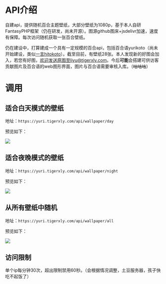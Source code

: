 # API介绍

自建api，提供随机百合主题壁纸，大部分壁纸为1080p，基于本人自研FantasyPHP框架（仍在研发，尚未开源）。图源github图床+jsdelivr加速，速度有保障。每次访问随机获取一张百合壁纸。

仍在建设中，打算建成一个具有一定规模的百合api，包括百合语yurikoto（尚未开始建设，类似[一言hitokoto](https://hitokoto.cn/)）。截至目前，有壁纸28张。本人发现新的好图会加入，若您有好图，欢迎发送原图至liyu@tigerxly.com。今后**可能**会搭建可供访客贡献图片及百合语的web图形界面，图片与百合语需要审核入库。（~~咕咕咕~~）



# 调用

## 适合白天模式的壁纸

地址：`https://yuri.tigerxly.com/api/wallpaper/day`

预览如下：

![](https://yuri.tigerxly.com/api/wallpaper/day)

## 适合夜晚模式的壁纸

地址：`https://yuri.tigerxly.com/api/wallpaper/night`

预览如下：

![](https://yuri.tigerxly.com/api/wallpaper/night)

## 从所有壁纸中随机

地址：`https://yuri.tigerxly.com/api/wallpaper/all`

预览如下：

![](https://yuri.tigerxly.com/api/wallpaper/all)

## 访问限制

单个ip每分钟30次，超出限制禁用60秒。（会根据情况调整，土豆服务器，孩子快吃不起饭了）